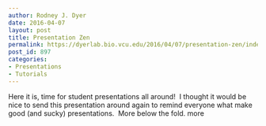 ```yaml
---
author: Rodney J. Dyer
date: 2016-04-07
layout: post
title: Presentation Zen
permalink: https://dyerlab.bio.vcu.edu/2016/04/07/presentation-zen/index.html
post_id: 897
categories: 
- Presentations
- Tutorials
---
```

Here it is, time for student presentations all around!  I thought it would be nice to send this presentation around again to remind everyone what make good (and sucky) presentations.  More below the fold.
more
